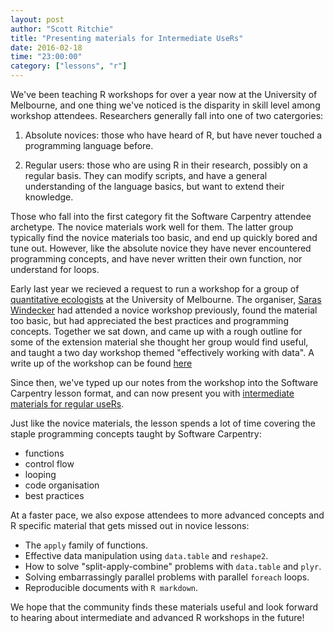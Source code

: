 ```yaml
---
layout: post
author: "Scott Ritchie"
title: "Presenting materials for Intermediate UseRs"
date: 2016-02-18
time: "23:00:00"
category: ["lessons", "r"]
---
```


We've been teaching R workshops for over a year now at the University of
Melbourne, and one thing we've noticed is the disparity in skill level among
workshop attendees. Researchers generally fall into one of two catergories: 

1. Absolute novices: those who have heard of R, but have never touched a
   programming language before.

2. Regular users: those who are using R in their research, possibly on a
   regular basis. They can modify scripts, and have a general understanding of
   the language basics, but want to extend their knowledge. 

Those who fall into the first category fit the Software Carpentry attendee
archetype. The novice materials work well for them. The latter group typically
find the novice materials too basic, and end up quickly bored and tune out.
However, like the absolute novice they have never encountered programming
concepts, and have never written their own function, nor understand for loops.

Early last year we recieved a request to run a workshop for a group of
[quantitative ecologists](http://qaeco.com/) at the University of Melbourne.
The organiser, [Saras Windecker][saras] had attended a novice workshop
previously, found the material too basic, but had appreciated the best
practices and programming concepts. Together we sat down, and came up with a
rough outline for some of the extension material she thought her group would
find useful, and taught a two day workshop themed "effectively working with
data".  A write up of the workshop can be found [here][blog post]

[saras]: (https://twitter.com/smwindecker)
[blog post]: (http://melbourne.resbaz.edu.au/post/125756026789/unleashing-the-power-of-r)

Since then, we've typed up our notes from the workshop into the Software
Carpentry lesson format, and can now present you with [intermediate materials
for regular useRs][materials].

[materials]: (http://resbaz.github.io/r-intermediate-gapminder/)

Just like the novice materials, the lesson spends a lot of time covering the
staple programming concepts taught by Software Carpentry: 

 - functions
 - control flow
 - looping
 - code organisation
 - best practices

At a faster pace, we also expose attendees to more advanced concepts and R 
specific material that gets missed out in novice lessons: 

 - The `apply` family of functions.
 - Effective data manipulation using `data.table` and `reshape2`.
 - How to solve "split-apply-combine" problems with `data.table` and `plyr`.
 - Solving embarrassingly parallel problems with parallel `foreach` loops.
 - Reproducible documents with `R markdown`.

We hope that the community finds these materials useful and look forward to
hearing about intermediate and advanced R workshops in the future!



